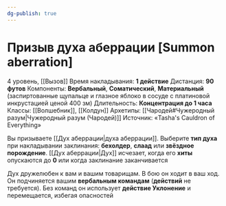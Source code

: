 ```yaml
---
dg-publish: true
---
```

# Призыв духа аберрации [Summon aberration]
4 уровень, [[Вызов]]
Время накладывания: **1 действие**
Дистанция: **90 футов**
Компоненты: **Вербальный**, **Соматический**, **Материальный** (заспиртованные щупальце и глазное яблоко в сосуде с платиновой инкрустацией ценой 400 зм)
Длительность: **Концентрация до 1 часа**
Классы: [[Волшебник]], [[Колдун]]
Архетипы: [[Чародей#Чужеродный разум|Чужеродный разум (Чародей)]]
Источник: «Tasha's Cauldron of Everything»

Вы призываете [[Дух аберрации|духа аберрации]]. Выберите **тип духа** при накладывании заклинания: **бехолдер**, **слаад** или **звёздное порождение**. [[Дух аберрации|Дух]] исчезает, когда его **хиты** опускаются до **0** или когда заклинание заканчивается

Дух дружелюбен к вам и вашим товарищам. В бою он ходит в ваш ход. Он подчиняется вашим **вербальным командам** (**действий** не требуется). Без команд он использует **действие Уклонение** и перемещается, избегая опасностей